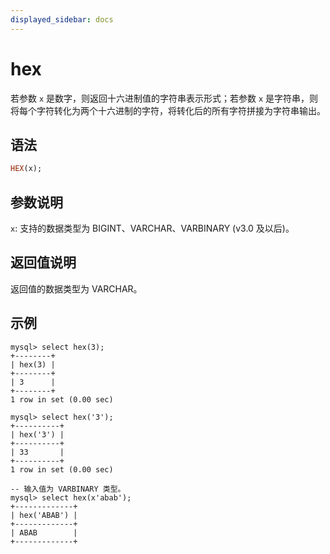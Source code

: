 ```yaml
---
displayed_sidebar: docs
---
```


# hex



若参数 `x` 是数字，则返回十六进制值的字符串表示形式；若参数 `x` 是字符串，则将每个字符转化为两个十六进制的字符，将转化后的所有字符拼接为字符串输出。

## 语法

```Haskell
HEX(x);
```

## 参数说明

`x`: 支持的数据类型为 BIGINT、VARCHAR、VARBINARY (v3.0 及以后)。

## 返回值说明

返回值的数据类型为 VARCHAR。

## 示例

```Plain Text
mysql> select hex(3);
+--------+
| hex(3) |
+--------+
| 3      |
+--------+
1 row in set (0.00 sec)

mysql> select hex('3');
+----------+
| hex('3') |
+----------+
| 33       |
+----------+
1 row in set (0.00 sec)

-- 输入值为 VARBINARY 类型。
mysql> select hex(x'abab');
+-------------+
| hex('ABAB') |
+-------------+
| ABAB        |
+-------------+
```